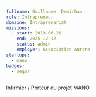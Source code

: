```yaml
---
fullname: Guillaume  Demirhan
role: Intrapreneur 
domaine: Intraprenariat
missions:
  - start: 2019-06-26
    end: 2025-12-12
    status: admin
    employer: Association Aurore
startups:
  - mano
badges:
  - segur
---
```


Infirmier / Porteur du projet MANO 
